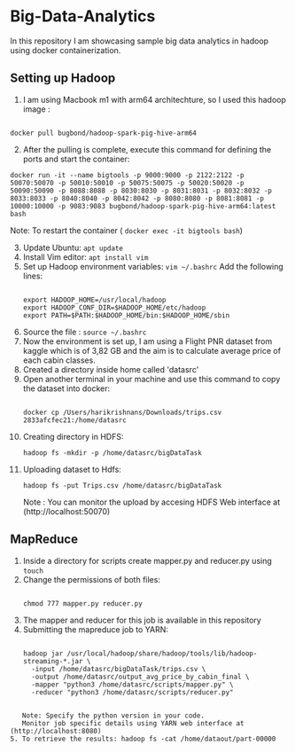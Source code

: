 # Big-Data-Analytics
In this repository I am showcasing sample big data analytics in hadoop using docker containerization.

## Setting up Hadoop

1. I am using Macbook m1 with arm64 architechture, so I used this hadoop image :
```

docker pull bugbond/hadoop-spark-pig-hive-arm64

```
2. After the pulling is complete, execute this command for defining the ports and start the container:
```
docker run -it --name bigtools -p 9000:9000 -p 2122:2122 -p 50070:50070 -p 50010:50010 -p 50075:50075 -p 50020:50020 -p 50090:50090 -p 8088:8088 -p 8030:8030 -p 8031:8031 -p 8032:8032 -p 8033:8033 -p 8040:8040 -p 8042:8042 -p 8080:8080 -p 8081:8081 -p 10000:10000 -p 9083:9083 bugbond/hadoop-spark-pig-hive-arm64:latest bash

```
Note: To restart the container ( ``` docker exec -it bigtools bash ```)

3. Update Ubuntu: ``` apt update ```
4. Install Vim editor: ``` apt install vim ```
5. Set up Hadoop environment variables:
   ``` vim ~/.bashrc ```
   Add the following lines:
   ```

   export HADOOP_HOME=/usr/local/hadoop
   export HADOOP_CONF_DIR=$HADOOP_HOME/etc/hadoop
   export PATH=$PATH:$HADOOP_HOME/bin:$HADOOP_HOME/sbin

   ```
6. Source the file : ``` source ~/.bashrc ```
7. Now the environment is set up, I am using a Flight PNR dataset from kaggle which is of 3,82 GB and the aim is to calculate average price of each cabin classes.
8. Created a directory inside home called 'datasrc'
9. Open another terminal in your machine and use this command to copy the dataset into docker:
    ```

    docker cp /Users/harikrishnans/Downloads/trips.csv 2833afcfec21:/home/datasrc

    ```
10. Creating directory in HDFS:
    ```
    hadoop fs -mkdir -p /home/datasrc/bigDataTask

    ```
11. Uploading dataset to Hdfs:
    ```
    hadoop fs -put Trips.csv /home/datasrc/bigDataTask

    ```
    Note : You can monitor the upload by accesing HDFS Web interface at (http://localhost:50070)

## MapReduce 

1. Inside a directory for scripts create mapper.py and reducer.py using ``` touch ```
2. Change the permissions of both files:
   ```

   chmod 777 mapper.py reducer.py

   ```
3. The mapper and reducer for this job is available in this repository
4. Submitting the mapreduce job to YARN:
   ```
   
   hadoop jar /usr/local/hadoop/share/hadoop/tools/lib/hadoop-streaming-*.jar \
     -input /home/datasrc/bigDataTask/trips.csv \
     -output /home/datasrc/output_avg_price_by_cabin_final \
     -mapper "python3 /home/datasrc/scripts/mapper.py" \
     -reducer "python3 /home/datasrc/scripts/reducer.py"
   
  ```

     Note: Specify the python version in your code.
     Monitor job specific details using YARN web interface at (http://localhost:8080)
5. To retrieve the results: hadoop fs -cat /home/dataout/part-00000 



   
